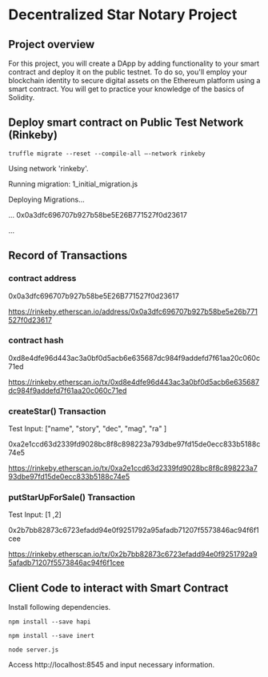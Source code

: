 # Decentralized Star Notary Project

## Project overview

For this project, you will create a DApp by adding functionality to your smart contract and deploy it on the public testnet. To do so, you'll employ your blockchain identity to secure digital assets on the Ethereum platform using a smart contract. You will get to practice your knowledge of the basics of Solidity.

## Deploy smart contract on Public Test Network (Rinkeby)

```
truffle migrate --reset --compile-all —-network rinkeby
```

Using network 'rinkeby'.

Running migration: 1_initial_migration.js
  
  Deploying Migrations...

  ... 0x0a3dfc696707b927b58be5E26B771527f0d23617
  
  ...

## Record of Transactions

### contract address
0x0a3dfc696707b927b58be5E26B771527f0d23617

https://rinkeby.etherscan.io/address/0x0a3dfc696707b927b58be5e26b771527f0d23617

### contract hash
0xd8e4dfe96d443ac3a0bf0d5acb6e635687dc984f9addefd7f61aa20c060c71ed

https://rinkeby.etherscan.io/tx/0xd8e4dfe96d443ac3a0bf0d5acb6e635687dc984f9addefd7f61aa20c060c71ed

### createStar() Transaction
Test Input: ["name", "story", "dec", "mag", "ra" ]

0xa2e1ccd63d2339fd9028bc8f8c898223a793dbe97fd15de0ecc833b5188c74e5

https://rinkeby.etherscan.io/tx/0xa2e1ccd63d2339fd9028bc8f8c898223a793dbe97fd15de0ecc833b5188c74e5

### putStarUpForSale() Transaction
Test Input: [1 ,2]

0x2b7bb82873c6723efadd94e0f9251792a95afadb71207f5573846ac94f6f1cee

https://rinkeby.etherscan.io/tx/0x2b7bb82873c6723efadd94e0f9251792a95afadb71207f5573846ac94f6f1cee



## Client Code to interact with Smart Contract

Install following dependencies.

```
npm install --save hapi
```

```
npm install --save inert
```

```
node server.js
```

Access http://localhost:8545 and input necessary information.

